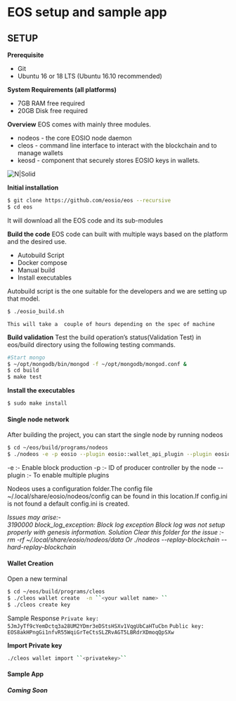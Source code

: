 # EOS setup and sample app
##  **SETUP**
 **Prerequisite**
- Git
- Ubuntu 16 or 18 LTS  (Ubuntu 16.10 recommended)

**System Requirements (all platforms)**
- 7GB RAM free required
- 20GB Disk free required

**Overview**
EOS comes with mainly three modules.
- nodeos  - the core EOSIO node daemon
- cleos - command line interface to interact with the blockchain and to manage wallets 
- keosd - component that securely stores EOSIO keys in wallets. 

![N|Solid](https://files.readme.io/8f31cfd-Basic-EOSIO-System-Architecture.png)

 **Initial installation**
```sh
$ git clone https://github.com/eosio/eos --recursive
$ cd eos
```
It will download all the EOS code and its sub-modules

**Build the code**
EOS code can built with multiple ways based on the platform and the desired use.
- Autobuild Script
- Docker compose
- Manual build
- Install executables

Autobuild script is the one suitable for the developers and we are setting up that model.
```sh
$ ./eosio_build.sh 
```
`This will take a  couple of hours depending on the spec of machine`

**Build validation**
Test the build operation’s status(Validation Test) in eos/build directory using the following testing commands.
```sh
#Start mongo
$ ~/opt/mongodb/bin/mongod -f ~/opt/mongodb/mongod.conf &
$ cd build
$ make test
```
**Install the executables**
```sh
$ sudo make install
```
#### **Single node network**
After building the project, you can start the single node by running nodeos
```sh
$ cd ~/eos/build/programs/nodeos
$ ./nodeos -e -p eosio --plugin eosio::wallet_api_plugin --plugin eosio::chain_api_plugin --plugin eosio::history_api_plugin 
```
-e :-    Enable block production
-p  :-   ID of producer controller by the node
--plugin :- To enable multiple plugins

Nodeos uses a configuration folder.The config file ~/.local/share/eosio/nodeos/config can be found in this location.If config.ini is not found a default config.ini is created.

*Issues may arise:-*  
*3190000 block_log_exception: Block log exception*
*Block log was not setup properly with genesis information.*
*Solution* 
*Clear this folder for the issue :-*
*rm -rf ~/.local/share/eosio/nodeos/data*
*Or  ./nodeos --replay-blockchain --hard-replay-blockchain*

#### **Wallet Creation**
Open a new terminal
```sh
$ cd ~/eos/build/programs/cleos 
$ ./cleos wallet create  -n ``<your wallet name> ``
$ ./cleos create key
```
Sample Response
``Private key: 5JmJyTf9cYemDctq3a28UM2YDmr3eDStsHSXv1VqgUbCaHTuCbn``
   ``Public key: EOS8akHPngGi1nfvR55WqiGrTeCtsSLZRvAGT5LBRdrXDmoqQpSXw``

**Import  Private key**
```sh
./cleos wallet import ``<privatekey>``
```
#### **Sample App**
###### ***Coming Soon***
